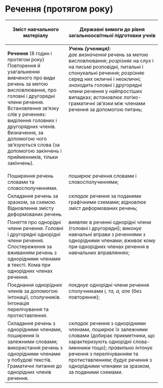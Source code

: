 # Речення (протягом року)
<table>
<thead>
  <tr>
    <th width="40%" align="center"><p>Зміст навчального матеріалу</p></td>
    <th width="60%" align="center"><p>Державні вимоги до рівня загальноосвітньої підготовки учнів</p></td>
  </tr>
</thead>
<tbody>
  <tr>
    <td width="40%" style="vertical-align:top !important;">
    <p><b>Речення </b> (8 годин і протягом року)<br>
Повторення й узагальнення вивченого про види речень за метою висловлювання, про головні і другорядні члени речення. Встановлення зв’язку слів у реченнях: виділення головних і другорядних членів. Визначення, за допомогою чого зв’язуються слова (за допомогою закінчень і прийменників, тільки закінчень).</td>
    <td width="60%" style="vertical-align:top !important;">
<i><b>Учень (учениця):</b></i><br>
<i>дає визначення</i> речень за метою висловлювання; <i>розрізняє</i> на слух і на письмі розповідні, питальні і спонукальні речення; <i>розрізняє</i> серед них окличні і неокличні;<br>
<i>знаходить</i> головні і другорядні члени речення у найпростіших випадках; <i>встановлює</i> логіко-граматичні зв’язки між членами речення за допомогою питань;<br></td>
  </tr>
  <tr>
    <td width="40%" style="vertical-align:top !important;">
Поширення речень словами та словосполученнями.</td>
    <td width="60%" style="vertical-align:top !important;">
<i>поширює</i> речення словами і словосполученнями;</td>
  </tr>
  <tr>
    <td width="40%" style="vertical-align:top !important;">
Складання речень за зразком, за схемою. Відновлення змісту деформованих речень.</td>
    <td width="60%" style="vertical-align:top !important;">
<i>складає</i> речення за поданими графічними схемами; <i>відновлює</i> зміст деформованих речень;</td>
  </tr>
  <tr>
    <td width="40%" style="vertical-align:top !important;">
Поняття про однорідні члени речення. Головні і другорядні однорідні члени речення. Спостереження за вживанням речень з однорідними членами в тексті. Кома при однорідних членах речення.</td>
    <td width="60%" style="vertical-align:top !important;">
<i>виявляє</i> в реченні однорідні члени (головні і другорядні); <i>виконує</i> навчальні вправи з реченнями з однорідними членами; <i>вживає</i> кому при однорідних членах речення в навчальних вправляннях;</td>
  </tr>
  <tr>
    <td width="40%" style="vertical-align:top !important;">
Поєднання однорідних членів за допомогою інтонації, сполучників. Інтонація перелічування та протиставлення. </td>
    <td width="60%" style="vertical-align:top !important;">
<i>поєднує</i> однорідні члени речення сполучниками <i>і, та, а, але</i> (без повторення);</td>
  </tr>
  <tr>
    <td width="40%" style="vertical-align:top !important;">
Складання речень з однорідними членами, поширення їх залежними словами; використання речень з однорідними членами у побудові текстів. Граматичні питання до однорідних членів речення.</td>
    <td width="60%" style="vertical-align:top !important;">
<i>складає</i> речення з однорідними членами, <i>поширює</i> їх залежними словами (добирає прикметники, що характеризують однорідні слова-іменники тощо); <i>правильно інтонує</i> речення з перелічуванням та протиставленням; <i>будує</i> речення з однорідними членами за зразком, за поданими схемами.</td>
  </tr>
</tbody>
</table>